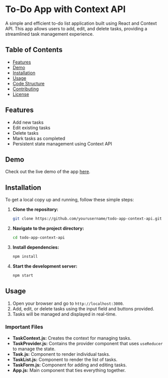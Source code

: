 # To-Do App with Context API

A simple and efficient to-do list application built using React and Context API. This app allows users to add, edit, and delete tasks, providing a streamlined task management experience.

## Table of Contents

- [Features](#features)
- [Demo](#demo)
- [Installation](#installation)
- [Usage](#usage)
- [Code Structure](#code-structure)
- [Contributing](#contributing)
- [License](#license)

## Features

- Add new tasks
- Edit existing tasks
- Delete tasks
- Mark tasks as completed
- Persistent state management using Context API

## Demo

Check out the live demo of the app [here](#).

## Installation

To get a local copy up and running, follow these simple steps:

1. **Clone the repository:**
    ```sh
    git clone https://github.com/yourusername/todo-app-context-api.git
    ```
2. **Navigate to the project directory:**
    ```sh
    cd todo-app-context-api
    ```
3. **Install dependencies:**
    ```sh
    npm install
    ```
4. **Start the development server:**
    ```sh
    npm start
    ```

## Usage

1. Open your browser and go to `http://localhost:3000`.
2. Add, edit, or delete tasks using the input field and buttons provided.
3. Tasks will be managed and displayed in real-time.


### Important Files

- **TaskContext.js:** Creates the context for managing tasks.
- **TaskProvider.js:** Contains the provider component that uses `useReducer` to manage the state.
- **Task.js:** Component to render individual tasks.
- **TaskList.js:** Component to render the list of tasks.
- **TaskForm.js:** Component for adding and editing tasks.
- **App.js:** Main component that ties everything together.

